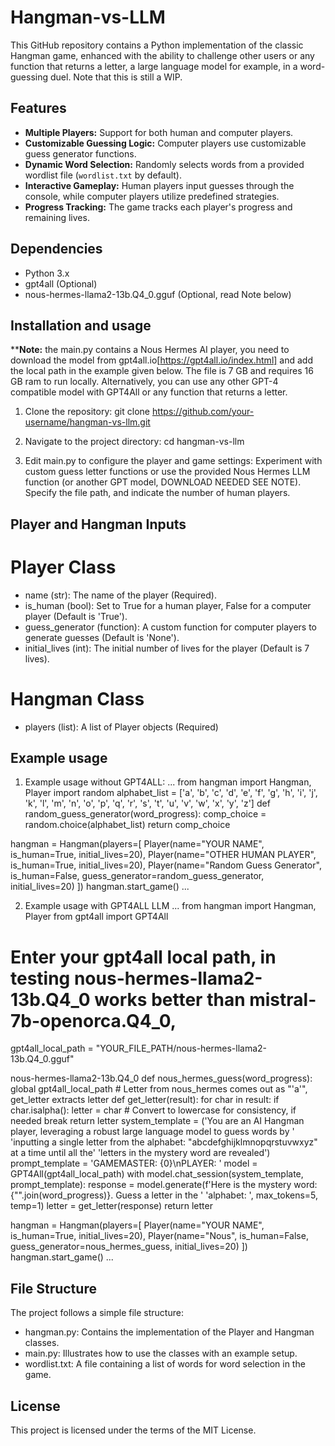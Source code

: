 # Hangman-vs-LLM
This GitHub repository contains a Python implementation of the classic Hangman game, enhanced with the ability to challenge other users or any function that returns a letter, a large language model for example, in a word-guessing duel. Note that this is still a WIP. 

## Features
- **Multiple Players:** Support for both human and computer players.
- **Customizable Guessing Logic:** Computer players use customizable guess generator functions.
- **Dynamic Word Selection:** Randomly selects words from a provided wordlist file (`wordlist.txt` by default).
- **Interactive Gameplay:** Human players input guesses through the console, while computer players utilize predefined strategies.
- **Progress Tracking:** The game tracks each player's progress and remaining lives.

## Dependencies
- Python 3.x
- gpt4all (Optional)
- nous-hermes-llama2-13b.Q4_0.gguf (Optional, read Note below)

## Installation and usage
****Note:** the main.py contains a Nous Hermes AI player, you need to download the model from gpt4all.io[https://gpt4all.io/index.html] and add the local path in the example given below. The file is 7 GB and requires 16 GB ram to run locally. Alternatively, you can use any other GPT-4 compatible model with GPT4All or any function that returns a letter.
1. Clone the repository:
   git clone https://github.com/your-username/hangman-vs-llm.git
   
2. Navigate to the project directory:
   cd hangman-vs-llm

3. Edit main.py to configure the player and game settings:
Experiment with custom guess letter functions or use the provided Nous Hermes LLM function (or another GPT model, DOWNLOAD NEEDED SEE NOTE).
Specify the file path, and indicate the number of human players.

## Player and Hangman Inputs
# Player Class
- name (str): The name of the player (Required).
- is_human (bool): Set to True for a human player, False for a computer player (Default is 'True').
- guess_generator (function): A custom function for computer players to generate guesses (Default is 'None').
- initial_lives (int): The initial number of lives for the player (Default is 7 lives).

# Hangman Class
- players (list): A list of Player objects (Required)

## Example usage
1. Example usage without GPT4ALL:
...
from hangman import Hangman, Player
import random
alphabet_list = ['a', 'b', 'c', 'd', 'e', 'f', 'g', 'h', 'i', 'j', 'k', 'l', 'm', 'n', 'o', 'p', 'q', 'r', 's', 't', 'u', 'v', 'w', 'x', 'y', 'z']
def random_guess_generator(word_progress):
    comp_choice = random.choice(alphabet_list)
    return comp_choice
   
hangman = Hangman(players=[
  Player(name="YOUR NAME", is_human=True, initial_lives=20),
  Player(name="OTHER HUMAN PLAYER", is_human=True, initial_lives=20),
  Player(name="Random Guess Generator", is_human=False, guess_generator=random_guess_generator, initial_lives=20)
])
hangman.start_game()
...

2. Example usage with GPT4ALL LLM
...
from hangman import Hangman, Player
from gpt4all import GPT4All
# Enter your gpt4all local path, in testing nous-hermes-llama2-13b.Q4_0 works better than mistral-7b-openorca.Q4_0, 
gpt4all_local_path = "YOUR_FILE_PATH/nous-hermes-llama2-13b.Q4_0.gguf"

nous-hermes-llama2-13b.Q4_0 
def nous_hermes_guess(word_progress):
    global gpt4all_local_path
    # Letter from nous_hermes comes out as "'a'", get_letter extracts letter
    def get_letter(result):
        for char in result:
            if char.isalpha():
                letter = char  # Convert to lowercase for consistency, if needed
                break
        return letter
    system_template = ('You are an AI Hangman player, leveraging a robust large language model to guess words by '
                    'inputting a single letter from the alphabet: "abcdefghijklmnopqrstuvwxyz" at a time until all the'
                    'letters in the mystery word are revealed')
    prompt_template = 'GAMEMASTER: {0}\nPLAYER: '
    model = GPT4All(gpt4all_local_path)
    with model.chat_session(system_template, prompt_template):
        response = model.generate(f'Here is the mystery word: {"".join(word_progress)}. Guess a letter in the '
                                'alphabet: ', max_tokens=5, temp=1)
        letter = get_letter(response)
        return letter
        
hangman = Hangman(players=[
Player(name="YOUR NAME", is_human=True, initial_lives=20),
Player(name="Nous", is_human=False, guess_generator=nous_hermes_guess, initial_lives=20)
])
hangman.start_game()
...

## File Structure
The project follows a simple file structure:
- hangman.py: Contains the implementation of the Player and Hangman classes.
- main.py: Illustrates how to use the classes with an example setup.
- wordlist.txt: A file containing a list of words for word selection in the game.

## License
This project is licensed under the terms of the MIT License. 
